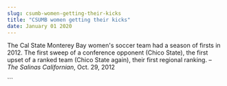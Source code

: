 ```yaml
---
slug: csumb-women-getting-their-kicks
title: "CSUMB women getting their kicks"
date: January 01 2020
---
```


 
<p>
  The Cal State Monterey Bay women's soccer team had a season of firsts in 2012.
  The first sweep of a conference opponent (Chico State), the first upset of a
  ranked team (Chico State again), their first regional ranking.
  <em>– The Salinas Californian</em>, Oct. 29, 2012
</p>
```
